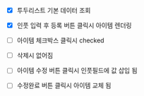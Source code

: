 - [x] 투두리스트 기본 데이터 조회
- [x] 인풋 입력 후 등록 버튼 클릭시 아이템 렌더링
- [ ] 아이템 체크박스 클릭시 checked
- [ ] 삭제시 없어짐

- [ ] 아이템 수정 버튼 클릭시 인풋필드에 값 삽입 됨
- [ ] 수정완료 버튼 클릭시 아이템 교체 됨
